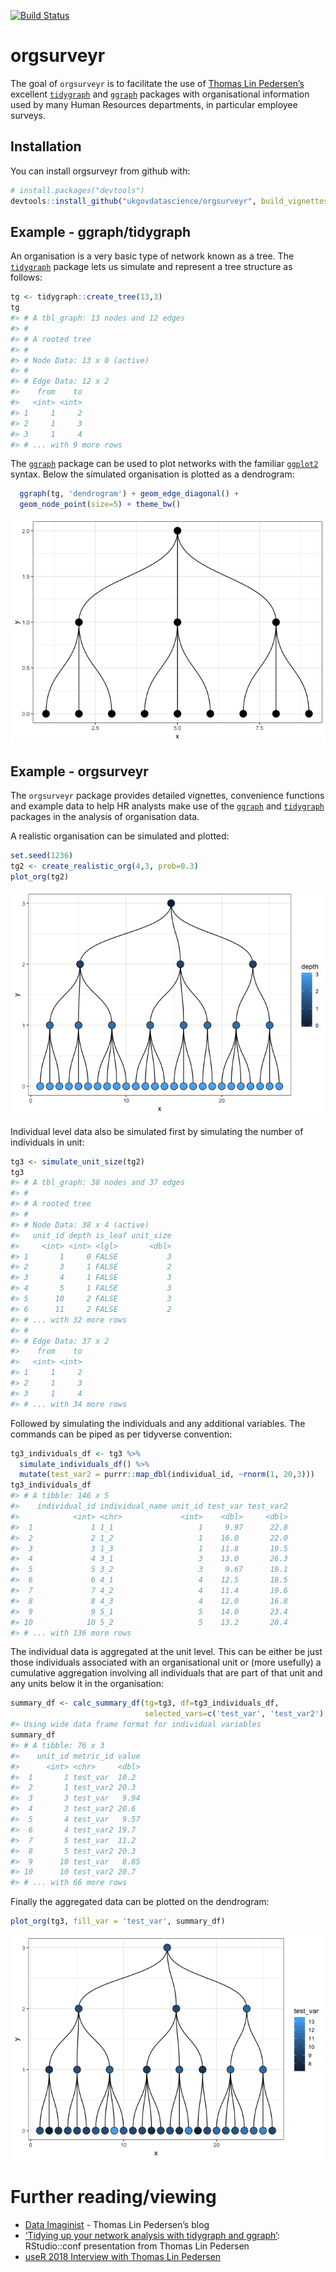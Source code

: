 
[![Build
Status](https://travis-ci.org/ukgovdatascience/orgsurveyr.svg?branch=master)](https://travis-ci.org/ukgovdatascience/orgsurveyr)

<!-- README.md is generated from README.Rmd. Please edit that file -->

# orgsurveyr

The goal of `orgsurveyr` is to facilitate the use of [Thomas Lin
Pedersen’s](https://www.data-imaginist.com) excellent
[`tidygraph`](https://github.com/thomasp85/tidygraph) and
[`ggraph`](https://github.com/thomasp85/ggraph) packages with
organisational information used by many Human Resources departments, in
particular employee surveys.

## Installation

You can install orgsurveyr from github with:

``` r
# install.packages("devtools")
devtools::install_github("ukgovdatascience/orgsurveyr", build_vignettes = TRUE)
```

## Example - ggraph/tidygraph

An organisation is a very basic type of network known as a tree. The
[`tidygraph`](https://github.com/thomasp85/tidygraph) package lets us
simulate and represent a tree structure as follows:

``` r
tg <- tidygraph::create_tree(13,3) 
tg
#> # A tbl_graph: 13 nodes and 12 edges
#> #
#> # A rooted tree
#> #
#> # Node Data: 13 x 0 (active)
#> #
#> # Edge Data: 12 x 2
#>    from    to
#>   <int> <int>
#> 1     1     2
#> 2     1     3
#> 3     1     4
#> # ... with 9 more rows
```

The [`ggraph`](https://github.com/thomasp85/ggraph) package can be used
to plot networks with the familiar
[`ggplot2`](http://ggplot2.tidyverse.org) syntax. Below the simulated
organisation is plotted as a dendrogram:

``` r
  ggraph(tg, 'dendrogram') + geom_edge_diagonal() + 
  geom_node_point(size=5) + theme_bw()
```

![](man/figures/README-example-2-1.png)<!-- -->

## Example - orgsurveyr

The `orgsurveyr` package provides detailed vignettes, convenience
functions and example data to help HR analysts make use of the
[`ggraph`](https://github.com/thomasp85/ggraph) and
[`tidygraph`](https://github.com/thomasp85/tidygraph) packages in the
analysis of organisation data.

A realistic organisation can be simulated and plotted:

``` r
set.seed(1236)
tg2 <- create_realistic_org(4,3, prob=0.3)
plot_org(tg2)
```

![](man/figures/README-example-3-1.png)<!-- -->

Individual level data also be simulated first by simulating the number
of individuals in unit:

``` r
tg3 <- simulate_unit_size(tg2)
tg3
#> # A tbl_graph: 38 nodes and 37 edges
#> #
#> # A rooted tree
#> #
#> # Node Data: 38 x 4 (active)
#>   unit_id depth is_leaf unit_size
#>     <int> <int> <lgl>       <dbl>
#> 1       1     0 FALSE           3
#> 2       3     1 FALSE           2
#> 3       4     1 FALSE           3
#> 4       5     1 FALSE           3
#> 5      10     2 FALSE           3
#> 6      11     2 FALSE           2
#> # ... with 32 more rows
#> #
#> # Edge Data: 37 x 2
#>    from    to
#>   <int> <int>
#> 1     1     2
#> 2     1     3
#> 3     1     4
#> # ... with 34 more rows
```

Followed by simulating the individuals and any additional variables. The
commands can be piped as per tidyverse convention:

``` r
tg3_individuals_df <- tg3 %>% 
  simulate_individuals_df() %>%
  mutate(test_var2 = purrr::map_dbl(individual_id, ~rnorm(1, 20,3)))
tg3_individuals_df
#> # A tibble: 146 x 5
#>    individual_id individual_name unit_id test_var test_var2
#>            <int> <chr>             <int>    <dbl>     <dbl>
#>  1             1 1_1                   1     9.97      22.8
#>  2             2 1_2                   1    16.0       22.0
#>  3             3 1_3                   1    11.8       19.5
#>  4             4 3_1                   3    13.0       26.3
#>  5             5 3_2                   3     9.67      19.1
#>  6             6 4_1                   4    12.5       18.5
#>  7             7 4_2                   4    11.4       19.6
#>  8             8 4_3                   4    12.0       16.8
#>  9             9 5_1                   5    14.0       23.4
#> 10            10 5_2                   5    13.2       20.4
#> # ... with 136 more rows
```

The individual data is aggregated at the unit level. This can be either
be just those individuals associated with an organisational unit or
(more usefully) a cumulative aggregation involving all individuals that
are part of that unit and any units below it in the organisation:

``` r
summary_df <- calc_summary_df(tg=tg3, df=tg3_individuals_df, 
                              selected_vars=c('test_var', 'test_var2'), is_cumulative=TRUE)
#> Using wide data frame format for individual variables
summary_df
#> # A tibble: 76 x 3
#>    unit_id metric_id value
#>      <int> <chr>     <dbl>
#>  1       1 test_var  10.2 
#>  2       1 test_var2 20.3 
#>  3       3 test_var   9.94
#>  4       3 test_var2 20.6 
#>  5       4 test_var   9.57
#>  6       4 test_var2 19.7 
#>  7       5 test_var  11.2 
#>  8       5 test_var2 20.3 
#>  9      10 test_var   8.85
#> 10      10 test_var2 20.7 
#> # ... with 66 more rows
```

Finally the aggregated data can be plotted on the dendrogram:

``` r
plot_org(tg3, fill_var = 'test_var', summary_df)
```

![](man/figures/README-example-7-1.png)<!-- -->

# Further reading/viewing

  - [Data Imaginist](https://www.data-imaginist.com) - Thomas Lin
    Pedersen’s blog
  - [‘Tidying up your network analysis with tidygraph and
    ggraph’](https://www.rstudio.com/resources/videos/tidying-up-your-network-analysis-with-tidygraph-and-ggraph/):
    RStudio::conf presentation from Thomas Lin Pedersen
  - [useR 2018 Interview with Thomas Lin
    Pedersen](https://user2018.r-project.org/blog/2018/04/18/interview-with-thomas-lin-pedersen/)
